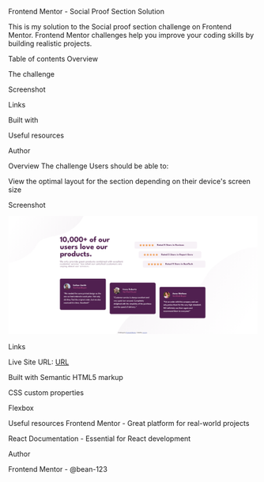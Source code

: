 Frontend Mentor - Social Proof Section Solution

This is my solution to the Social proof section challenge on Frontend Mentor. Frontend Mentor challenges help you improve your coding skills by building realistic projects.

Table of contents
Overview

The challenge

Screenshot

Links

Built with

Useful resources

Author


Overview
The challenge
Users should be able to:

View the optimal layout for the section depending on their device's screen size

Screenshot

![page](images/page.png)

Links

Live Site URL: [URL](https://bean-123.github.io/Social-proof-section/)

Built with
Semantic HTML5 markup

CSS custom properties

Flexbox

Useful resources
Frontend Mentor - Great platform for real-world projects

React Documentation - Essential for React development

Author

Frontend Mentor - @bean-123

